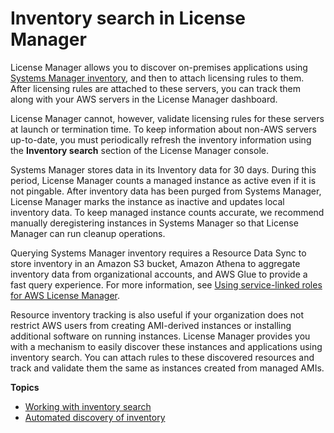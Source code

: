 # Inventory search in License Manager<a name="inventory"></a>

License Manager allows you to discover on\-premises applications using [Systems Manager inventory](http://aws.amazon.com/systems-manager/faq/), and then to attach licensing rules to them\. After licensing rules are attached to these servers, you can track them along with your AWS servers in the License Manager dashboard\.

License Manager cannot, however, validate licensing rules for these servers at launch or termination time\. To keep information about non\-AWS servers up\-to\-date, you must periodically refresh the inventory information using the **Inventory search** section of the License Manager console\.

Systems Manager stores data in its Inventory data for 30 days\. During this period, License Manager counts a managed instance as active even if it is not pingable\. After inventory data has been purged from Systems Manager, License Manager marks the instance as inactive and updates local inventory data\. To keep managed instance counts accurate, we recommend manually deregistering instances in Systems Manager so that License Manager can run cleanup operations\. 

Querying Systems Manager inventory requires a Resource Data Sync to store inventory in an Amazon S3 bucket, Amazon Athena to aggregate inventory data from organizational accounts, and AWS Glue to provide a fast query experience\. For more information, see [Using service\-linked roles for AWS License Manager](using-service-linked-roles.md)\.

Resource inventory tracking is also useful if your organization does not restrict AWS users from creating AMI\-derived instances or installing additional software on running instances\. License Manager provides you with a mechanism to easily discover these instances and applications using inventory search\. You can attach rules to these discovered resources and track and validate them the same as instances created from managed AMIs\.

**Topics**
+ [Working with inventory search](discovery.md)
+ [Automated discovery of inventory](automated-discovery.md)